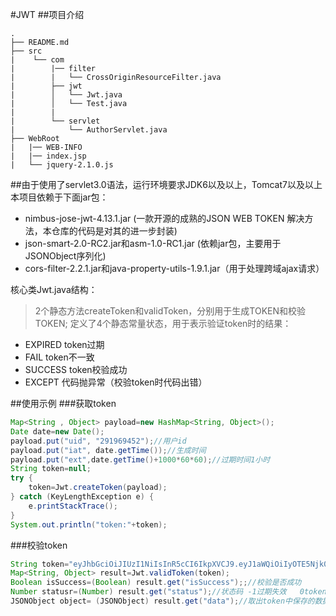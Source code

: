 #JWT
##项目介绍
```
.
├── README.md
├── src
|    └── com
|        |── filter
|        |   └── CrossOriginResourceFilter.java 
|        ├── jwt
|        │   └── Jwt.java
|        │   └── Test.java
|        |
|        └── servlet
|            └── AuthorServlet.java
├── WebRoot
|   |── WEB-INFO
|   |── index.jsp
|   └── jquery-2.1.0.js
```
##由于使用了servlet3.0语法，运行环境要求JDK6以及以上，Tomcat7以及以上
本项目依赖于下面jar包：
+ nimbus-jose-jwt-4.13.1.jar (一款开源的成熟的JSON WEB TOKEN 解决方法，本仓库的代码是对其的进一步封装)
+ json-smart-2.0-RC2.jar和asm-1.0-RC1.jar (依赖jar包，主要用于JSONObject序列化)
+ cors-filter-2.2.1.jar和java-property-utils-1.9.1.jar（用于处理跨域ajax请求）


核心类Jwt.java结构：
> 2个静态方法createToken和validToken，分别用于生成TOKEN和校验TOKEN;
> 定义了4个静态常量状态，用于表示验证token时的结果：
   * EXPIRED  token过期
   * FAIL     token不一致
   * SUCCESS  token校验成功
   * EXCEPT   代码抛异常（校验token时代码出错）
   
   
##使用示例
###获取token

```Java
Map<String , Object> payload=new HashMap<String, Object>();
Date date=new Date();
payload.put("uid", "291969452");//用户id
payload.put("iat", date.getTime());//生成时间
payload.put("ext",date.getTime()+1000*60*60);//过期时间1小时
String token=null;
try {
	token=Jwt.createToken(payload);
} catch (KeyLengthException e) {
	e.printStackTrace();
}
System.out.println("token:"+token);

```

###校验token
```Java
String token="eyJhbGciOiJIUzI1NiIsInR5cCI6IkpXVCJ9.eyJ1aWQiOiIyOTE5Njk0NTIiLCJpYXQiOjE0NjA0MzE4ODk2OTgsImV4dCI6MTQ2MDQzNTQ4OTY5OH0.RAa71BnklRMPyPhYBbxsfJdtXBnXeWevxcXLlwC2PrY";
Map<String, Object> result=Jwt.validToken(token);
Boolean isSuccess=(Boolean) result.get("isSuccess");;//校验是否成功
Number statusr=(Number) result.get("status");//状态码 -1过期失效   0token不一致   1校验成功   2代码异常
JSONObject object= (JSONObject) result.get("data");//取出token中保存的数据，注意，该JSONObject的完整包名是net.minidev.json.JSONObject


```
